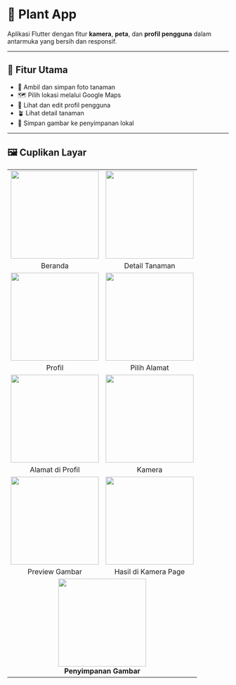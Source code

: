 # 🌿 Plant App

Aplikasi Flutter dengan fitur **kamera**, **peta**, dan **profil pengguna** dalam antarmuka yang bersih dan responsif.

---

## 🚀 Fitur Utama

- 📸 Ambil dan simpan foto tanaman
- 🗺️ Pilih lokasi melalui Google Maps
- 👤 Lihat dan edit profil pengguna
- 🪴 Lihat detail tanaman
- 💾 Simpan gambar ke penyimpanan lokal

---

## 🖼️ Cuplikan Layar

<table>
  <tr>
    <td><img src="https://github.com/user-attachments/assets/dd6f4c37-2c05-448f-ae14-9e5c308cc052" width="200"/></td>
    <td><img src="https://github.com/user-attachments/assets/30f30143-9f56-49d9-91e7-c727de424e4c" width="200"/></td>
  </tr>
  <tr>
    <td align="center">Beranda</td>
    <td align="center">Detail Tanaman</td>
  </tr>
  <tr>
    <td><img src="https://github.com/user-attachments/assets/6b392fd5-983c-4c22-8016-9f0a780bcb51" width="200"/></td>
    <td><img src="https://github.com/user-attachments/assets/4ca411e1-21d7-4e82-bc62-02c7bfae616c" width="200"/></td>
  </tr>
  <tr>
    <td align="center">Profil</td>
    <td align="center">Pilih Alamat</td>
  </tr>
  <tr>
    <td><img src="https://github.com/user-attachments/assets/4701e4da-a605-4666-b1c7-03f1525b4399" width="200"/></td>
    <td><img src="https://github.com/user-attachments/assets/0c4cece8-09b6-4aef-88f2-dccb084bd5ca" width="200"/></td>
  </tr>
  <tr>
    <td align="center">Alamat di Profil</td>
    <td align="center">Kamera</td>
  </tr>
  <tr>
    <td><img src="https://github.com/user-attachments/assets/2833b51e-368a-4c56-a120-42a98d4ed2a6" width="200"/></td>
    <td><img src="https://github.com/user-attachments/assets/cde25ae0-1968-4b67-88af-8068fb454f11" width="200"/></td>
  </tr>
  <tr>
    <td align="center">Preview Gambar</td>
    <td align="center">Hasil di Kamera Page</td>
  </tr>
  <tr>
    <td colspan="2" align="center">
      <img src="https://github.com/user-attachments/assets/11255866-16d3-42ce-8684-a6e386dbdabc" width="200"/>
      <div><b>Penyimpanan Gambar</b></div>
    </td>
  </tr>
</table>

